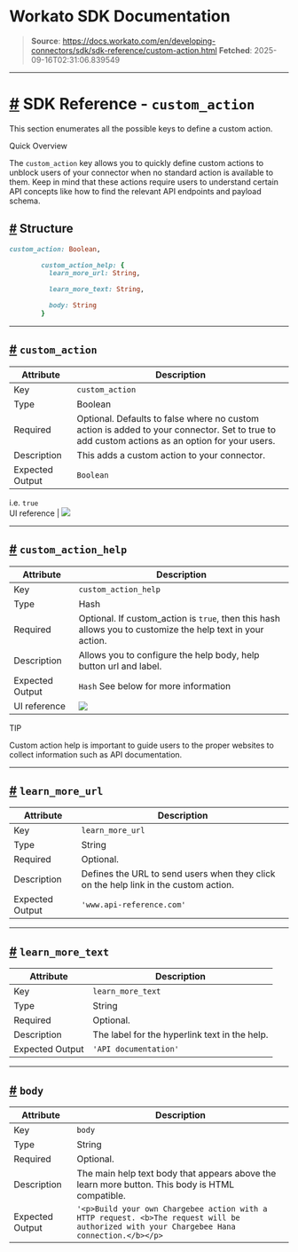 # Workato SDK Documentation

> **Source**: https://docs.workato.com/en/developing-connectors/sdk/sdk-reference/custom-action.html
> **Fetched**: 2025-09-16T02:31:06.839549

---

# [#](<#sdk-reference-custom-action>) SDK Reference - `custom_action`  

This section enumerates all the possible keys to define a custom action.

Quick Overview

The `custom_action` key allows you to quickly define custom actions to unblock users of your connector when no standard action is available to them. Keep in mind that these actions require users to understand certain API concepts like how to find the relevant API endpoints and payload schema.

## [#](<#structure>) Structure
```ruby
custom_action: Boolean,

        custom_action_help: {
          learn_more_url: String,

          learn_more_text: String,

          body: String
        }


```

* * *

## [#](<#custom-action>) `custom_action`

Attribute | Description  
---|---  
Key | `custom_action`  
Type | Boolean  
Required | Optional. Defaults to false where no custom action is added to your connector. Set to true to add custom actions as an option for your users.  
Description | This adds a custom action to your connector.  
Expected Output | `Boolean`   
i.e. `true`  
UI reference | ![](/assets/img/custom_action.981c720d.png)  

* * *

## [#](<#custom-action-help>) `custom_action_help`

Attribute | Description  
---|---  
Key | `custom_action_help`  
Type | Hash  
Required | Optional. If custom_action is `true`, then this hash allows you to customize the help text in your action.  
Description | Allows you to configure the help body, help button url and label.  
Expected Output | `Hash` See below for more information  
UI reference | ![](/assets/img/custom_action_help.125b64ae.png)  

TIP

Custom action help is important to guide users to the proper websites to collect information such as API documentation.

* * *

## [#](<#learn-more-url>) `learn_more_url`

Attribute | Description  
---|---  
Key | `learn_more_url`  
Type | String  
Required | Optional.  
Description | Defines the URL to send users when they click on the help link in the custom action.  
Expected Output | `'www.api-reference.com'`  

* * *

## [#](<#learn-more-text>) `learn_more_text`

Attribute | Description  
---|---  
Key | `learn_more_text`  
Type | String  
Required | Optional.  
Description | The label for the hyperlink text in the help.  
Expected Output | `'API documentation'`  

* * *

## [#](<#body>) `body`

Attribute | Description  
---|---  
Key | `body`  
Type | String  
Required | Optional.  
Description | The main help text body that appears above the learn more button. This body is HTML compatible.  
Expected Output | `'<p>Build your own Chargebee action with a HTTP request. <b>The request will be authorized with your Chargebee Hana connection.</b></p>`
